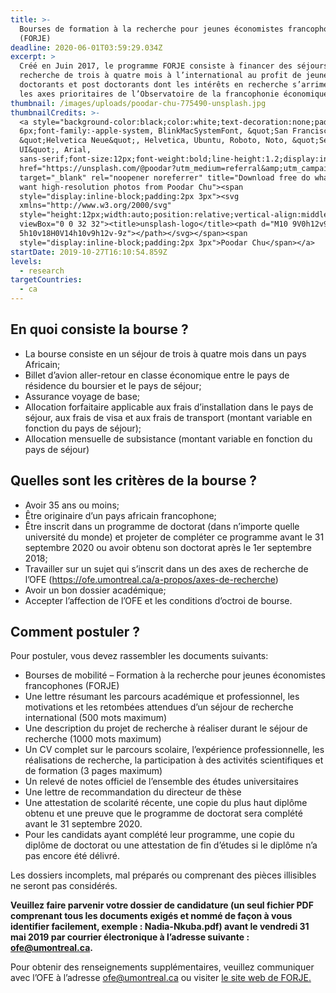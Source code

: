 ```yaml
---
title: >-
  Bourses de formation à la recherche pour jeunes économistes francophones
  (FORJE)
deadline: 2020-06-01T03:59:29.034Z
excerpt: >
  Créé en Juin 2017, le programme FORJE consiste à financer des séjours de
  recherche de trois à quatre mois à l’international au profit de jeunes
  doctorants et post doctorants dont les intérêts en recherche s’arriment avec
  les axes prioritaires de l’Observatoire de la francophonie économique.
thumbnail: /images/uploads/poodar-chu-775490-unsplash.jpg
thumbnailCredits: >-
  <a style="background-color:black;color:white;text-decoration:none;padding:4px
  6px;font-family:-apple-system, BlinkMacSystemFont, &quot;San Francisco&quot;,
  &quot;Helvetica Neue&quot;, Helvetica, Ubuntu, Roboto, Noto, &quot;Segoe
  UI&quot;, Arial,
  sans-serif;font-size:12px;font-weight:bold;line-height:1.2;display:inline-block;border-radius:3px"
  href="https://unsplash.com/@poodar?utm_medium=referral&amp;utm_campaign=photographer-credit&amp;utm_content=creditBadge"
  target="_blank" rel="noopener noreferrer" title="Download free do whatever you
  want high-resolution photos from Poodar Chu"><span
  style="display:inline-block;padding:2px 3px"><svg
  xmlns="http://www.w3.org/2000/svg"
  style="height:12px;width:auto;position:relative;vertical-align:middle;top:-2px;fill:white"
  viewBox="0 0 32 32"><title>unsplash-logo</title><path d="M10 9V0h12v9H10zm12
  5h10v18H0V14h10v9h12v-9z"></path></svg></span><span
  style="display:inline-block;padding:2px 3px">Poodar Chu</span></a>
startDate: 2019-10-27T16:10:54.859Z
levels:
  - research
targetCountries:
  - ca
---
```

## En quoi consiste la bourse ?

* La bourse consiste en un séjour de trois à quatre mois dans un pays Africain;
* Billet d’avion aller-retour en classe économique entre le pays de résidence du boursier et le pays de séjour;
* Assurance voyage de base;
* Allocation forfaitaire applicable aux frais d’installation dans le pays de séjour, aux frais de visa et aux frais de transport (montant variable en fonction du pays de séjour);
* Allocation mensuelle de subsistance (montant variable en fonction du pays de séjour)

## Quelles sont les critères de la bourse ?

* Avoir 35 ans ou moins;
* Être originaire d’un pays africain francophone;
* Être inscrit dans un programme de doctorat (dans n’importe quelle université du monde) et projeter de compléter ce programme avant le 31 septembre 2020 ou avoir obtenu son doctorat après le 1er septembre 2018;
* Travailler sur un sujet qui s’inscrit dans un des axes de recherche de l’OFE (<a href="https://ofe.umontreal.ca/a-propos/axes-de-recherche" target="_blank" rel="noreferrer noopener">https://ofe.umontreal.ca/a-propos/axes-de-recherche</a>)
* Avoir un bon dossier académique;
* Accepter l’affection de l’OFE et les conditions d’octroi de bourse.

## Comment postuler ?

Pour postuler, vous devez rassembler les documents suivants:

* Bourses de mobilité – Formation à la recherche pour jeunes économistes francophones (FORJE) 
* Une lettre résumant les parcours académique et professionnel, les motivations et les retombées attendues d’un séjour de recherche international (500 mots maximum)
* Une description du projet de recherche à réaliser durant le séjour de recherche (1000 mots maximum)
* Un CV complet sur le parcours scolaire, l’expérience professionnelle, les réalisations de recherche, la participation à des activités scientifiques et de formation (3 pages maximum)
* Un relevé de notes officiel de l’ensemble des études universitaires
* Une lettre de recommandation du directeur de thèse
* Une attestation de scolarité récente, une copie du plus haut diplôme obtenu et une preuve que le programme de doctorat sera complété avant le 31 septembre 2020.
* Pour les candidats ayant complété leur programme, une copie du diplôme de doctorat ou une attestation de fin d’études si le diplôme n’a pas encore été délivré.

Les dossiers incomplets, mal préparés ou comprenant des pièces illisibles ne seront pas considérés.

**Veuillez faire parvenir votre dossier de candidature (un seul fichier PDF comprenant tous les documents exigés et nommé de façon à vous identifier facilement, exemple : Nadia-Nkuba.pdf) avant le vendredi 31 mai 2019 par courrier électronique à l’adresse suivante : <a href="mailto:ofe@umontreal.ca" target="_top">ofe@umontreal.ca.</a>**

Pour obtenir des renseignements supplémentaires, veuillez communiquer avec l’OFE à l’adresse ofe@umontreal.ca ou visiter <a href="https://ofe.umontreal.ca/fileadmin/ofe/documents/Projets_de_recherche/Appel-candidatures-FORJE-2019.pdf" target="_blank" rel="noreferrer noopener">le site web de FORJE.</a>
